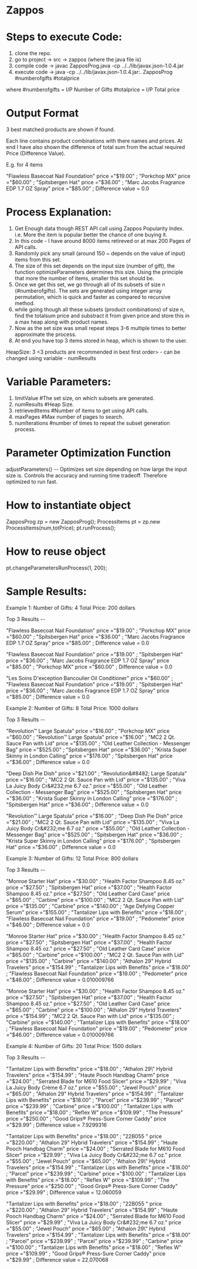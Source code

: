 Zappos
======

Steps to execute Code:
============================================

1. clone the repo.
2. go to project -> src -> zappos (where the java file is)
3. compile code -> javac ZapposProg.java -cp ../../lib/javax.json-1.0.4.jar
4. execute code -> java -cp ../../lib/javax.json-1.0.4.jar:. ZapposProg #numberofgifts #totalprice

where #numberofgifts = I/P Number of Gifts
      #totalprice = I/P Total price
      

Output Format
============================================
3 best matched products are shown if found.

Each line contains product combinations with there names and prices. At end I have also shown the difference of total sum from the actual required Price (Difference Value).

E.g. for 4 items

"Flawless Basecoat Nail Foundation" price ="$19.00" ; "Porkchop MX" price ="$60.00" ; "Spitsbergen Hat" price ="$36.00" ; "Marc Jacobs Fragrance EDP 1.7 OZ Spray" price ="$85.00" ; 
Difference value = 0.0


Process Explanation:
============================================

1. Get Enough data though REST API call using Zappos Popularity Index. i.e. More the item is popular better the chance of one buying it.
2. In this code - I have around 8000 items retireved or at max 200 Pages of API calls.
3. Randomly pick any small (around 150 ~ depends on the value of input) items from this set.
4. The size of this set depends on the input size (number of gift), the function optimizeParameters determines this size. Using the principle that more the number of items, smaller this set should be.
5. Once we get this set, we go through all of its subsets of size n (#numberofgifts). The sets are generated using integer array permutation, which is quick and faster as compared to recursive method.
6. while going though all these subsets (product combinations) of size n, find the totalsum price and substract it from given price and store this in a max heap along with product names.
7. Now as the set size was small repeat steps 3-6 multiple times to better approximate the process.
8. At end you have top 3 items stored in heap, which is shown to the user.


HeapSize: 3 <3 products are recommended in best first order> - can be changed using variable - numResults



Variable Parameters:
============================================
1. limitValue      #The set size, on which subsets are generated.
2. numResults      #Heap Size.
3. retrievedItems  #Number of items to get using API calls.
4. maxPages        #Max number of pages to search.
5. numIterations   #number of times to repeat the subset generation process.



Parameter Optimization Function
============================================
adjustParameters() -- Optimizes set size depending on how large the input size is.
Controls the accuracy and running time tradeoff. Therefore optimized to run fast.


How to instantiate object
============================================
ZapposProg zp = new ZapposProg();
ProcessItems pt = zp.new ProcessItems(num,totPrice);
pt.runProcess();		


How to reuse object
============================================
pt.changeParametersRunProcess(1, 200);


Sample Results:
============================================

Example 1:
Number of Gifts: 4
Total Price: 200 dollars

Top 3 Results -- 

"Flawless Basecoat Nail Foundation" price ="$19.00" ; "Porkchop MX" price ="$60.00" ; "Spitsbergen Hat" price ="$36.00" ; "Marc Jacobs Fragrance EDP 1.7 OZ Spray" price ="$85.00" ; 
Difference value = 0.0

"Flawless Basecoat Nail Foundation" price ="$19.00" ; "Spitsbergen Hat" price ="$36.00" ; "Marc Jacobs Fragrance EDP 1.7 OZ Spray" price ="$85.00" ; "Porkchop MX" price ="$60.00" ; 
Difference value = 0.0

"Les Soins D'exception Bancoulier Oil Conditioner" price ="$60.00" ; "Flawless Basecoat Nail Foundation" price ="$19.00" ; "Spitsbergen Hat" price ="$36.00" ; "Marc Jacobs Fragrance EDP 1.7 OZ Spray" price ="$85.00" ; 
Difference value = 0.0



Example 2:
Number of Gifts: 8
Total Price: 1000 dollars

Top 3 Results -- 

"Revolution&#8482; Large Spatula" price ="$16.00" ; "Porkchop MX" price ="$60.00" ; "Revolution&#8482; Large Spatula" price ="$16.00" ; "MC2 2 Qt. Sauce Pan with Lid" price ="$135.00" ; "Old Leather Collection - Messenger Bag" price ="$525.00" ; "Spitsbergen Hat" price ="$36.00" ; "Krista Super Skinny in London Calling" price ="$176.00" ; "Spitsbergen Hat" price ="$36.00" ; 
Difference value = 0.0

"Deep Dish Pie Dish" price ="$21.00" ; "Revolution&#8482; Large Spatula" price ="$16.00" ; "MC2 2 Qt. Sauce Pan with Lid" price ="$135.00" ; "Viva La Juicy Body Cr&#232;me 6.7 oz." price ="$55.00" ; "Old Leather Collection - Messenger Bag" price ="$525.00" ; "Spitsbergen Hat" price ="$36.00" ; "Krista Super Skinny in London Calling" price ="$176.00" ; "Spitsbergen Hat" price ="$36.00" ; 
Difference value = 0.0

"Revolution&#8482; Large Spatula" price ="$16.00" ; "Deep Dish Pie Dish" price ="$21.00" ; "MC2 2 Qt. Sauce Pan with Lid" price ="$135.00" ; "Viva La Juicy Body Cr&#232;me 6.7 oz." price ="$55.00" ; "Old Leather Collection - Messenger Bag" price ="$525.00" ; "Spitsbergen Hat" price ="$36.00" ; "Krista Super Skinny in London Calling" price ="$176.00" ; "Spitsbergen Hat" price ="$36.00" ; 
Difference value = 0.0



Example 3:
Number of Gifts: 12
Total Price: 800 dollars

Top 3 Results -- 

"Monroe Starter Hat" price ="$30.00" ; "Health Factor Shampoo 8.45 oz." price ="$27.50" ; "Spitsbergen Hat" price ="$37.00" ; "Health Factor Shampoo 8.45 oz." price ="$27.50" ; "Old Leather Card Case" price ="$65.00" ; "Carbine" price ="$100.00" ; "MC2 2 Qt. Sauce Pan with Lid" price ="$135.00" ; "Carbine" price ="$140.00" ; "Age Defying Copper Serum" price ="$155.00" ; "Tantalizer Lips with Benefits" price ="$18.00" ; "Flawless Basecoat Nail Foundation" price ="$19.00" ; "Pedometer" price ="$46.00" ; 
Difference value = 0.0

"Monroe Starter Hat" price ="$30.00" ; "Health Factor Shampoo 8.45 oz." price ="$27.50" ; "Spitsbergen Hat" price ="$37.00" ; "Health Factor Shampoo 8.45 oz." price ="$27.50" ; "Old Leather Card Case" price ="$65.00" ; "Carbine" price ="$100.00" ; "MC2 2 Qt. Sauce Pan with Lid" price ="$135.00" ; "Carbine" price ="$140.00" ; "Athalon 29\" Hybrid Travelers" price ="$154.99" ; "Tantalizer Lips with Benefits" price ="$18.00" ; "Flawless Basecoat Nail Foundation" price ="$19.00" ; "Pedometer" price ="$46.00" ; 
Difference value = 0.010009766

"Monroe Starter Hat" price ="$30.00" ; "Health Factor Shampoo 8.45 oz." price ="$27.50" ; "Spitsbergen Hat" price ="$37.00" ; "Health Factor Shampoo 8.45 oz." price ="$27.50" ; "Old Leather Card Case" price ="$65.00" ; "Carbine" price ="$100.00" ; "Athalon 29\" Hybrid Travelers" price ="$154.99" ; "MC2 2 Qt. Sauce Pan with Lid" price ="$135.00" ; "Carbine" price ="$140.00" ; "Tantalizer Lips with Benefits" price ="$18.00" ; "Flawless Basecoat Nail Foundation" price ="$19.00" ; "Pedometer" price ="$46.00" ; 
Difference value = 0.010009766


Example 4:
Number of Gifts: 20
Total Price: 1500 dollars

Top 3 Results -- 

"Tantalizer Lips with Benefits" price ="$18.00" ; "Athalon 29\" Hybrid Travelers" price ="$154.99" ; "Haute Pooch Handbag Charm" price ="$24.00" ; "Serrated Blade for M610 Food Slicer" price ="$29.99" ; "Viva La Juicy Body Cr&#232;me 6.7 oz." price ="$55.00" ; "Jewel Pouch" price ="$65.00" ; "Athalon 29\" Hybrid Travelers" price ="$154.99" ; "Tantalizer Lips with Benefits" price ="$18.00" ; "Parcel" price ="$239.99" ; "Parcel" price ="$239.99" ; "Carbine" price ="$100.00" ; "Tantalizer Lips with Benefits" price ="$18.00" ; "Reflex W" price ="$109.99" ; "The Pressure" price ="$250.00" ; "Good Grips&#174; Press-Sure Corner Caddy" price ="$29.99" ; 
Difference value = 7.9299316

"Tantalizer Lips with Benefits" price ="$18.00" ; "22B055     " price ="$220.00" ; "Athalon 29\" Hybrid Travelers" price ="$154.99" ; "Haute Pooch Handbag Charm" price ="$24.00" ; "Serrated Blade for M610 Food Slicer" price ="$29.99" ; "Viva La Juicy Body Cr&#232;me 6.7 oz." price ="$55.00" ; "Jewel Pouch" price ="$65.00" ; "Athalon 29\" Hybrid Travelers" price ="$154.99" ; "Tantalizer Lips with Benefits" price ="$18.00" ; "Parcel" price ="$239.99" ; "Carbine" price ="$100.00" ; "Tantalizer Lips with Benefits" price ="$18.00" ; "Reflex W" price ="$109.99" ; "The Pressure" price ="$250.00" ; "Good Grips&#174; Press-Sure Corner Caddy" price ="$29.99" ; 
Difference value = 12.060059

"Tantalizer Lips with Benefits" price ="$18.00" ; "22B055     " price ="$220.00" ; "Athalon 29\" Hybrid Travelers" price ="$154.99" ; "Haute Pooch Handbag Charm" price ="$24.00" ; "Serrated Blade for M610 Food Slicer" price ="$29.99" ; "Viva La Juicy Body Cr&#232;me 6.7 oz." price ="$55.00" ; "Jewel Pouch" price ="$65.00" ; "Athalon 29\" Hybrid Travelers" price ="$154.99" ; "Tantalizer Lips with Benefits" price ="$18.00" ; "Parcel" price ="$239.99" ; "Parcel" price ="$239.99" ; "Carbine" price ="$100.00" ; "Tantalizer Lips with Benefits" price ="$18.00" ; "Reflex W" price ="$109.99" ; "Good Grips&#174; Press-Sure Corner Caddy" price ="$29.99" ; 
Difference value = 22.070068


